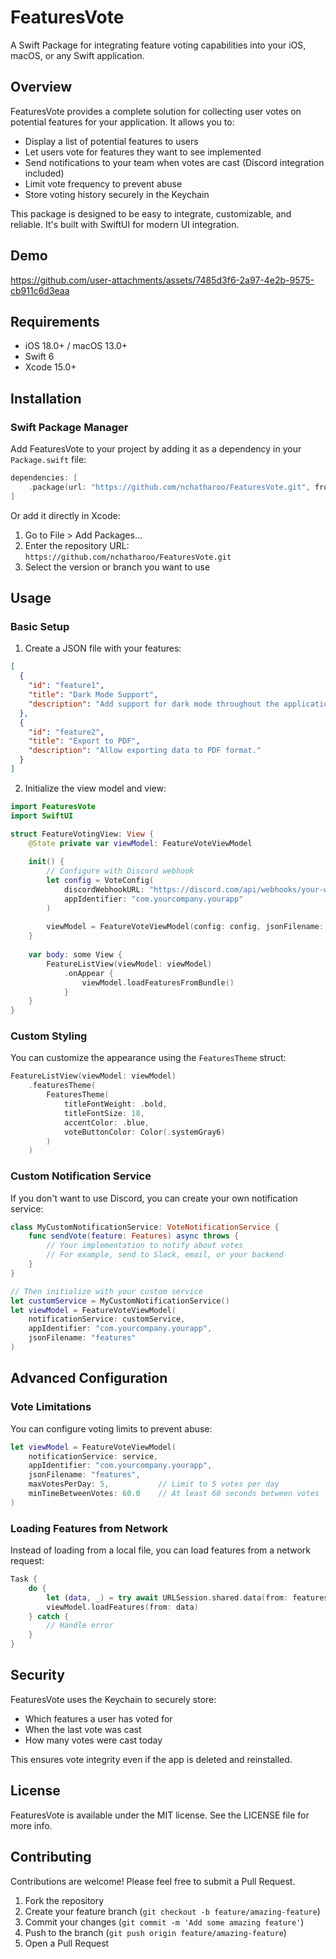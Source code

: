 # FeaturesVote

A Swift Package for integrating feature voting capabilities into your iOS, macOS, or any Swift application.

## Overview

FeaturesVote provides a complete solution for collecting user votes on potential features for your application. It allows you to:

- Display a list of potential features to users
- Let users vote for features they want to see implemented
- Send notifications to your team when votes are cast (Discord integration included)
- Limit vote frequency to prevent abuse
- Store voting history securely in the Keychain

This package is designed to be easy to integrate, customizable, and reliable. It's built with SwiftUI for modern UI integration.

## Demo

https://github.com/user-attachments/assets/7485d3f6-2a97-4e2b-9575-cb911c6d3eaa

## Requirements

- iOS 18.0+ / macOS 13.0+
- Swift 6
- Xcode 15.0+

## Installation

### Swift Package Manager

Add FeaturesVote to your project by adding it as a dependency in your `Package.swift` file:

```swift
dependencies: [  
    .package(url: "https://github.com/nchatharoo/FeaturesVote.git", from: "1.0.0")
]
```

Or add it directly in Xcode:
1. Go to File > Add Packages...
2. Enter the repository URL: `https://github.com/nchatharoo/FeaturesVote.git`
3. Select the version or branch you want to use

## Usage

### Basic Setup

1. Create a JSON file with your features:

```json
[
  {
    "id": "feature1",
    "title": "Dark Mode Support",
    "description": "Add support for dark mode throughout the application."
  },
  {
    "id": "feature2",
    "title": "Export to PDF",
    "description": "Allow exporting data to PDF format."
  }
]
```

2. Initialize the view model and view:

```swift
import FeaturesVote
import SwiftUI

struct FeatureVotingView: View {
    @State private var viewModel: FeatureVoteViewModel
    
    init() {
        // Configure with Discord webhook
        let config = VoteConfig(
            discordWebhookURL: "https://discord.com/api/webhooks/your-webhook-url",
            appIdentifier: "com.yourcompany.yourapp"
        )
        
        viewModel = FeatureVoteViewModel(config: config, jsonFilename: "features")
    }
    
    var body: some View {
        FeatureListView(viewModel: viewModel)
            .onAppear {
                viewModel.loadFeaturesFromBundle()
            }
    }
}
```

### Custom Styling

You can customize the appearance using the `FeaturesTheme` struct:

```swift
FeatureListView(viewModel: viewModel)
    .featuresTheme(
        FeaturesTheme(
            titleFontWeight: .bold,
            titleFontSize: 18,
            accentColor: .blue,
            voteButtonColor: Color(.systemGray6)
        )
    )
```

### Custom Notification Service

If you don't want to use Discord, you can create your own notification service:

```swift
class MyCustomNotificationService: VoteNotificationService {
    func sendVote(feature: Features) async throws {
        // Your implementation to notify about votes
        // For example, send to Slack, email, or your backend
    }
}

// Then initialize with your custom service
let customService = MyCustomNotificationService()
let viewModel = FeatureVoteViewModel(
    notificationService: customService,
    appIdentifier: "com.yourcompany.yourapp",
    jsonFilename: "features"
)
```

## Advanced Configuration

### Vote Limitations

You can configure voting limits to prevent abuse:

```swift
let viewModel = FeatureVoteViewModel(
    notificationService: service,
    appIdentifier: "com.yourcompany.yourapp",
    jsonFilename: "features",
    maxVotesPerDay: 5,           // Limit to 5 votes per day
    minTimeBetweenVotes: 60.0    // At least 60 seconds between votes
)
```

### Loading Features from Network

Instead of loading from a local file, you can load features from a network request:

```swift
Task {
    do {
        let (data, _) = try await URLSession.shared.data(from: featuresURL)
        viewModel.loadFeatures(from: data)
    } catch {
        // Handle error
    }
}
```

## Security

FeaturesVote uses the Keychain to securely store:
- Which features a user has voted for
- When the last vote was cast
- How many votes were cast today

This ensures vote integrity even if the app is deleted and reinstalled.

## License

FeaturesVote is available under the MIT license. See the LICENSE file for more info.

## Contributing

Contributions are welcome! Please feel free to submit a Pull Request.

1. Fork the repository
2. Create your feature branch (`git checkout -b feature/amazing-feature`)
3. Commit your changes (`git commit -m 'Add some amazing feature'`)
4. Push to the branch (`git push origin feature/amazing-feature`)
5. Open a Pull Request
